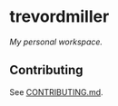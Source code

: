 # trevordmiller

_My personal workspace._

## Contributing

See [CONTRIBUTING.md](./CONTRIBUTING.md).
